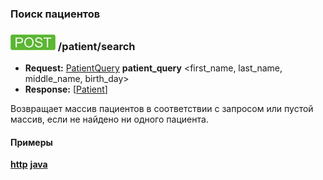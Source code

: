 ### Поиск пациентов

### ![POST](../../../img/post.png) /patient/search
* **Request:** [PatientQuery](../../../types/types.md#com.siams.med.api.PatientQuery) **patient_query** <first_name, last_name, middle_name, birth_day>
* **Response:** [[Patient](../../../types/types.md#com.siams.med.api.Patient)]

Возвращает массив пациентов в соответствии с запросом или пустой массив, если не найдено ни одного пациента. 


#### Примеры
**[http](examples/search.md)**
**[java](examples/searchJava.md)**
